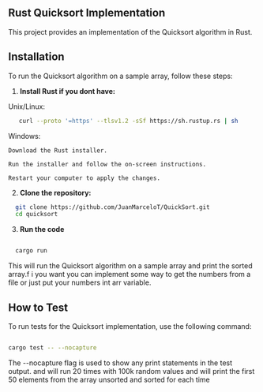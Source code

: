 ## Rust Quicksort Implementation

This project provides an implementation of the Quicksort algorithm in Rust.



## Installation

To run the Quicksort algorithm on a sample array, follow these steps:

1. **Install Rust if you dont have:**

Unix/Linux:
```bash
   curl --proto '=https' --tlsv1.2 -sSf https://sh.rustup.rs | sh
  ```
Windows:

    Download the Rust installer.

    Run the installer and follow the on-screen instructions.

    Restart your computer to apply the changes.

2. **Clone the repository:**
  ```bash
    git clone https://github.com/JuanMarceloT/QuickSort.git
    cd quicksort
  ```

3. **Run the code** 
```bash

  cargo run

```
 This will run the Quicksort algorithm on a sample array and print the sorted array.f i you want you can implement some way to get the numbers from a file or just put your numbers int arr variable.


## How to Test

To run tests for the Quicksort implementation, use the following command:

```bash

cargo test -- --nocapture
```

The --nocapture flag is used to show any print statements in the test output. and will run 20 times with 100k random values and will print the first 50 elements from the array unsorted and sorted for each time 

